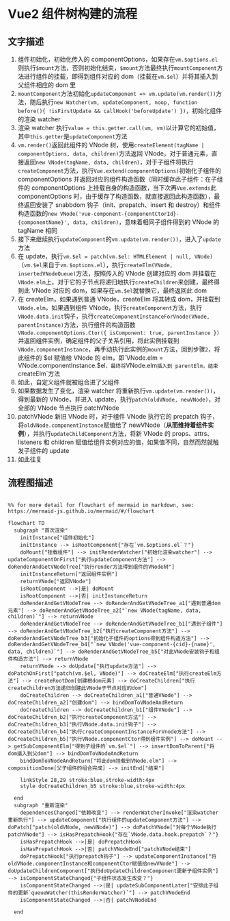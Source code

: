 # Vue2 组件树构建的流程

## 文字描述

1. 组件初始化，初始化传入的 componentOptions，如果存在`vm.$options.el`则执行`$mount`方法，否则初始化结束，`$mount`方法最终执行`mountComponent`方法进行组件的挂载，即得到组件对应的 dom（挂载在`vm.$el`）并将其插入到父组件相应的 dom 里
2. `mountComponent`方法初始化`updateComponent => vm.update(vm.render())`方法，随后执行`new Watcher(vm, updateComponent, noop, function before(){ !isFirstUpdate && callHook('beforeUpdate') })`，初始化组件的渲染 watcher
3. 渲染 watcher 执行`value = this.getter.call(vm, vm)`以计算它的初始值，其中`this.getter`是`updateComponent`方法
4. `vm.render()`返回此组件的 VNode 树，使用`createElement(tagName | componentOptions, data, children)`方法返回 VNode，对于普通元素，直接返回`new VNode(tagName, data, children)`，对于子组件将执行`createComponent`方法，执行`Vue.extend(componentOptions)`初始化子组件的 componentOptions 并返回对应的组件构造函数（同时缓存此子组件：在子组件的 componentOptions 上挂载自身的构造函数，当下次再`Vue.extends`此 componentOptions 时，由于缓存了构造函数，就直接返回此构造函数），最终返回安装了 snabbdom 钩子（init、prepatch、insert 和 destroy）和组件构造函数的`new VNode('vue-component-{componentCtorId}-{componentName}', data, children)`，意味着相同子组件得到的 VNode 的 tagName 相同
5. 接下来继续执行`updateComponent`的`vm.update(vm.render())`，进入了`update`方法
6. 在 update，执行`vm.$el = patch(vm.$el: HTMLElement | null, VNode)`（`vm.$el`来自于`vm.$options.el`），执行`createElm(VNode, insertedVNodeQueue)`方法，按照传入的 VNode 创建对应的 dom 并挂载在`VNode.elm`上，对于它的子节点将递归地执行`createChildren`来创建，最终得到此 VNode 对应的 dom，如果存在`vm.$el`就替换它，最终返回此 dom
7. 在 createElm，如果遇到普通 VNode，createElm 将其转成 dom，并挂载到`VNode.elm`，如果遇到组件 VNode，执行`createComponent`方法，执行`VNode.data.init`钩子，执行`createComponentInstanceForVnode(VNode, parentInstance)`方法，执行组件的构造函数`VNode.componentOptions.Ctor({ isComponent: true, parentInstance })`并返回组件实例，确定组件的父子关系引用，将此实例挂载到`VNode.componentInstance`，再手动执行此实例的`mount`方法，回到步骤`2`，将此组件的 $el 赋值给 VNode 的 elm，即`VNode.elm = VNode.componentInstance.$el`，最终将`VNode.elm`插入到 parentElm，结束`createElm`方法
8. 如此，自定义组件就被组合进了父组件
9. 如果数据发生了变化，渲染 watcher 将重新执行`vm.update(vm.render())`，得到最新的 VNode，并进入 update，执行`patch(oldVNode, newVNode)`，对全部的 VNode 节点执行 patchVNode
10. patchVNode 新旧 VNode 时，对于组件 VNode 执行它的 prepatch 钩子，将`oldVNode.componentInstance`赋值给了 newVNode（**从而维持着组件实例**），并执行`updateChildComponent`方法，将新 VNode 的 props、attrs、listeners 和 children 赋值给组件实例对应的值，如果值不同，自然而然就触发子组件的 update
11. 如此往复

## 流程图描述

```mermaid

%% for more detail for flowchart of mermaid in markdown, see: https://mermaid-js.github.io/mermaid/#/flowchart

flowchart TD
  subgraph "首次渲染"
    initInstance["组件初始化"]
    initInstance --> isRootComponent{"存在`vm.$options.el`？"}
    doMount["挂载组件"] --> initRenderWatcher["初始化渲染watcher"] --> updateComponentOnFirst["执行updateComponent方法"] --> doRenderAndGetVNodeTree["执行render方法得到组件的VNode树"]
    initInstanceReturn["返回组件实例"]
    returnVNode["返回VNode"]
    isRootComponent -->|是| doMount
    isRootComponent -->|否| initInstanceReturn
    doRenderAndGetVNodeTree --> doRenderAndGetVNodeTree_a1["遇到普通dom元素"] --> doRenderAndGetVNodeTree_a2["`new VNode(tagName, data, children)`"] --> returnVNode
    doRenderAndGetVNodeTree --> doRenderAndGetVNodeTree_b1["遇到子组件"] --> doRenderAndGetVNodeTree_b2["执行createComponent方法"] --> doRenderAndGetVNodeTree_b3["初始化子组件的options得到组件构造方法"] --> doRenderAndGetVNodeTree_b4["`new VNode('vue-component-{cid}-{name}', data, children)`"] --> doRenderAndGetVNodeTree_b5["对此VNode安装钩子和组件构造方法"] --> returnVNode
    returnVNode --> doUpdate["执行update方法"] --> doPatchOnFirst["patch(vm.$el, VNode)"] --> doCreateElm["执行createElm方法"] --> createRootDom[创建根dom元素] --> doCreateChildren["执行createChildren方法递归创建此VNode子节点对应的dom"]
    doCreateChildren --> doCreateChildren_a1["普通VNode"] --> doCreateChildren_a2["创建dom"] --> bindDomToVNodeAndReturn
    doCreateChildren --> doCreateChildren_b1["组件VNode"] --> doCreateChildren_b2["执行createComponent方法"] --> doCreateChildren_b3["执行VNode.data.init钩子"] --> doCreateChildren_b4["执行createComponentInstanceForVnode方法"] --> doCreateChildren_b5["执行VNode.componentCtor得到组件实例"] --> doMount --> getSubComponentElm["得到子组件的`vm.$el`"] --> insertDomToParent["将dom插入到父dom"] --> bindDomToVNodeAndReturn
    bindDomToVNodeAndReturn["将此dom挂载到VNode.elm"] --> compositionDone[父子组件的组合完成] --> initEnd["结束"]

    linkStyle 28,29 stroke:blue,stroke-width:4px
    style doCreateChildren_b5 stroke:blue,stroke-width:4px

  end
  subgraph "重新渲染"
    dependencesChanged["依赖改变"] --> renderWatcherInvoke["渲染watcher重新执行"] --> updateComponent["执行组件的updateComponent方法"] --> doPatch["patch(oldVNode, newVNode)"] --> doPatchVNode["对每个VNode执行patchVNode"] --> isHasPrepatchHook{"存在`VNode.data.hook.prepatch`？"}
    isHasPrepatchHook -->|是| doPrepatchHook
    isHasPrepatchHook -->|否| patchVNodeEnd["patchVNode结束"]
    doPrepatchHook["执行prepatch钩子"] --> updateComponentInstance["将oldVNode.componentInstance和componentCtor赋值给newVNode"] --> doUpdateChildrenComponent["执行doUpdateChildrenComponent更新子组件实例"] --> isComponentStateChanged{"子组件状态发生改变？"}
    isComponentStateChanged -->|是| updateSubComponentLater["安排此子组件的更新`queueWatcher(thisRenderWatcher)`"] --> patchVNodeEnd
    isComponentStateChanged -->|否| patchVNodeEnd

  end
```
